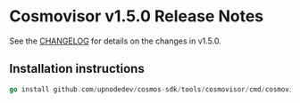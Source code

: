 # Cosmovisor v1.5.0 Release Notes

See the [CHANGELOG](https://github.com/cosmos/cosmos-sdk/blob/tools/cosmovisor/v1.5.0/tools/cosmovisor/CHANGELOG.md) for details on the changes in v1.5.0.

## Installation instructions

```go
go install github.com/upnodedev/cosmos-sdk/tools/cosmovisor/cmd/cosmovisor@latest
```
